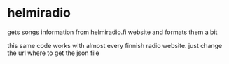 # helmiradio

gets songs information from helmiradio.fi website and formats them a bit

this same code works with almost every finnish radio website.
just change the url where to get the json file